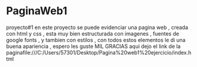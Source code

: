 # PaginaWeb1
proyecto#1 en este proyecto se puede evidenciar una pagina web , creada con html y css , esta muy bien estructurada con imagenes , fuentes de google fonts , y tambien con estilos , con todos estos elementos le di una buena apariencia , espero les guste MIL GRACIAS aqui dejo el link de la paginafile:///C:/Users/57301/Desktop/Pagina%20web1%20ejercicio/index.html
